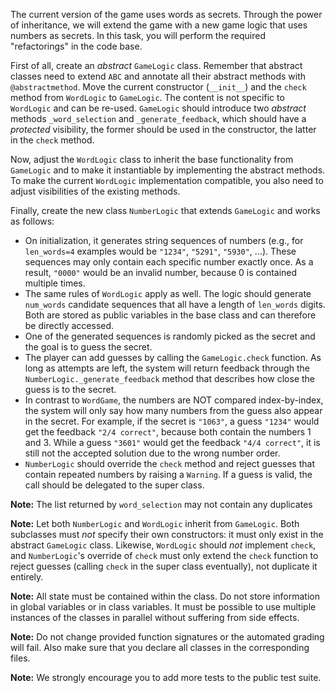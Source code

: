 The current version of the game uses words as secrets. Through the power of inheritance, we will extend the game with a new game logic that uses numbers as secrets. In this task, you will perform the required "refactorings" in the code base.

First of all, create an *abstract* `GameLogic` class. Remember that abstract classes need to extend `ABC` and annotate all their abstract methods with `@abstractmethod`. Move the current constructor (`__init__`) and the `check` method from `WordLogic` to `GameLogic`. The content is not specific to `WordLogic` and can be re-used. `GameLogic` should introduce two *abstract* methods `_word_selection` and `_generate_feedback`, which should have a *protected* visibility, the former should be used in the constructor, the latter in the `check` method.

Now, adjust the `WordLogic` class to inherit the base functionality from `GameLogic` and to make it instantiable by implementing the abstract methods. To make the current `WordLogic` implementation compatible, you also need to adjust visibilities of the existing methods.

Finally, create the new class `NumberLogic` that extends `GameLogic` and works as follows:

* On initialization, it generates string sequences of numbers (e.g., for `len_words=4` examples would be `"1234"`, `"5291"`, `"5930"`, ...). These sequences may only contain each specific number exactly once. As a result, `"0000"` would be an invalid number, because 0 is contained multiple times.
* The same rules of `WordLogic` apply as well. The logic should generate `num_words` candidate sequences that all have a length of `len_words` digits. Both are stored as public variables in the base class and can therefore be directly accessed.
* One of the generated sequences is randomly picked as the secret and the goal is to guess the secret.
* The player can add guesses by calling the `GameLogic.check` function. As long as attempts are left, the system will return feedback through the `NumberLogic._generate_feedback` method that describes how close the guess is to the secret.
* In contrast to `WordGame`, the numbers are NOT compared index-by-index, the system will only say how many numbers from the guess also appear in the secret. For example, if the secret is `"1063"`, a guess `"1234"` would get the feedback `"2/4 correct"`, because both contain the numbers 1 and 3. While a guess `"3601"` would get the feedback `"4/4 correct"`, it is still not the accepted solution due to the wrong number order.
* `NumberLogic` should override the `check` method and reject guesses that contain repeated numbers by raising a `Warning`. If a guess is valid, the call should be delegated to the super class.

**Note:** The list returned by `word_selection` may not contain any duplicates

**Note:** Let both `NumberLogic` and `WordLogic` inherit from `GameLogic`. Both subclasses must *not* specify their own constructors: it must only exist in the abstract `GameLogic` class. Likewise, `WordLogic` should *not* implement `check`, and `NumberLogic`'s override of `check` must only extend the `check` function to reject guesses (calling `check` in the super class eventually), not duplicate it entirely.

**Note:** All state must be contained within the class. Do not store information in global variables or in class variables. It must be possible to use multiple instances of the classes in parallel without suffering from side effects.

**Note:** Do not change provided function signatures or the automated grading will fail. Also make sure that you declare all classes in the corresponding files.

**Note:** We strongly encourage you to add more tests to the public test suite.


